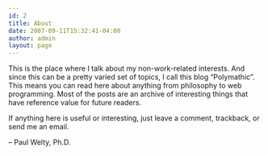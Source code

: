```yaml
---
id: 2
title: About
date: 2007-09-11T15:32:41-04:00
author: admin
layout: page
---
```

This is the place where I talk about my non-work-related interests. And since this can be a pretty varied set of topics, I call this blog &#8220;Polymathic&#8221;. This means you can read here about anything from philosophy to web programming. Most of the posts are an archive of interesting things that have reference value for future readers.

 If anything here is useful or interesting, just leave a comment, trackback, or send me an email.  

&#8211; Paul Welty, Ph.D.